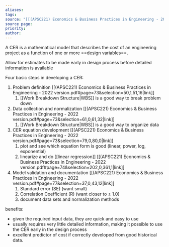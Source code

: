 ```yaml
---
aliases: 
tags: 
source: "[[(APSC221) Economics & Business Practices in Engineering - 2022 version.pdf#page=73&selection=23,0,23,47|(APSC221) Economics & Business Practices in Engineering - 2022 version, page 73]]"
source page: 
priority: 
author:
---
```

A CER is a mathematical model that describes the cost of an engineering project as a function of one or more ==design variables==.

Allow for estimates to be made early in design process before detailed information is available

Four basic steps in developing a CER: 
1. Problem definition [[(APSC221) Economics & Business Practices in Engineering - 2022 version.pdf#page=73&selection=50,1,51,16|link]]
    1. [[Work Breakdown Structure|WBS]] is a good way to break problem down
2. Data collection and normalization [[(APSC221) Economics & Business Practices in Engineering - 2022 version.pdf#page=73&selection=61,0,61,32|link]]
    1. [[Work Breakdown Structure|WBS]] is a good way to organize data
3. CER equation development [[(APSC221) Economics & Business Practices in Engineering - 2022 version.pdf#page=73&selection=79,0,80,0|link]]
    1. plot and see which equation form is good (linear, power, log, exponential)
    2. linearize and do [[linear regression]] [[(APSC221) Economics & Business Practices in Engineering - 2022 version.pdf#page=74&selection=202,0,361,1|link]]
4. Model validation and documentation [[(APSC221) Economics & Business Practices in Engineering - 2022 version.pdf#page=77&selection=37,0,43,12|link]]
    1. Standard error (SE) (want small)
    2. Correlation Coefficient (R) (want closer to $\pm$ 1.0)
    3. document data sets and normalization methods

benefits:
- given the required input data, they are quick and easy to use
- usually requires very little detailed information, making it possible to use the CER early in the design process
- excellent predictor of cost if correctly developed from good historical data.
